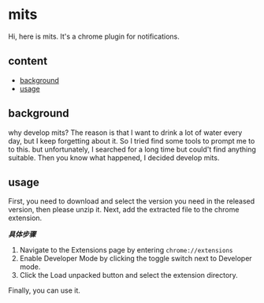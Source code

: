# mits

Hi, here is mits. It's a chrome plugin for notifications.

## content
  - [background](#background)
  - [usage](#usage)


## background
  why develop mits? The reason is that I want to drink a lot of water every day, but I keep forgetting about it. So I tried find some tools to prompt me to to this. but unfortunately, I searched for a long time but could't find anything suitable. Then you know what happened, I decided develop mits.
## usage
  First, you need to download and select the version you need in the released version, then please unzip it.
  Next, add the extracted file to the chrome extension.
  
  ***具体步骤***

  1. Navigate to the Extensions page by entering `chrome://extensions`
  2. Enable Developer Mode by clicking the toggle switch next to Developer mode.
  3. Click the Load unpacked button and select the extension directory.

  Finally, you can use it.